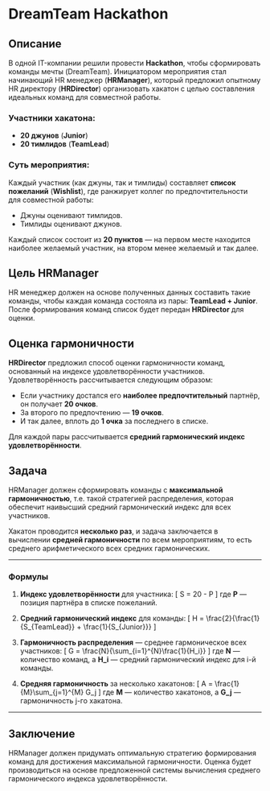 # DreamTeam Hackathon

## Описание

В одной IT-компании решили провести **Hackathon**, чтобы сформировать команды мечты (DreamTeam). Инициатором мероприятия стал начинающий HR менеджер (**HRManager**), который предложил опытному HR директору (**HRDirector**) организовать хакатон с целью составления идеальных команд для совместной работы.

### Участники хакатона:
- **20 джунов** (**Junior**)
- **20 тимлидов** (**TeamLead**)

### Суть мероприятия:
Каждый участник (как джуны, так и тимлиды) составляет **список пожеланий** (**Wishlist**), где ранжирует коллег по предпочтительности для совместной работы:

- Джуны оценивают тимлидов.
- Тимлиды оценивают джунов.

Каждый список состоит из **20 пунктов** — на первом месте находится наиболее желаемый участник, на втором менее желаемый и так далее.

## Цель HRManager

HR менеджер должен на основе полученных данных составить такие команды, чтобы каждая команда состояла из пары: **TeamLead + Junior**. После формирования команд список будет передан **HRDirector** для оценки.

## Оценка гармоничности

**HRDirector** предложил способ оценки гармоничности команд, основанный на индексе удовлетворённости участников. Удовлетворённость рассчитывается следующим образом:

- Если участнику достался его **наиболее предпочтительный** партнёр, он получает **20 очков**.
- За второго по предпочтению — **19 очков**.
- И так далее, вплоть до **1 очка** за последнего в списке.

Для каждой пары рассчитывается **средний гармонический индекс удовлетворённости**.

## Задача

HRManager должен сформировать команды с **максимальной гармоничностью**, т.е. такой стратегией распределения, которая обеспечит наивысший средний гармонический индекс для всех участников.

Хакатон проводится **несколько раз**, и задача заключается в вычислении **средней гармоничности** по всем мероприятиям, то есть среднего арифметического всех средних гармонических.

---

### Формулы

1. **Индекс удовлетворённости** для участника:
   \[
   S = 20 - P
   \]
   где **P** — позиция партнёра в списке пожеланий.

2. **Средний гармонический индекс** для команды:
   \[
   H = \frac{2}{\frac{1}{S_{TeamLead}} + \frac{1}{S_{Junior}}}
   \]

3. **Гармоничность распределения** — среднее гармоническое всех участников:
   \[
   G = \frac{N}{\sum_{i=1}^{N}\frac{1}{H_i}}
   \]
   где **N** — количество команд, а **H_i** — средний гармонический индекс для i-й команды.

4. **Средняя гармоничность** за несколько хакатонов:
   \[
   A = \frac{1}{M}\sum_{j=1}^{M} G_j
   \]
   где **M** — количество хакатонов, а **G_j** — гармоничность j-го хакатона.

---

## Заключение

HRManager должен придумать оптимальную стратегию формирования команд для достижения максимальной гармоничности. Оценка будет производиться на основе предложенной системы вычисления среднего гармонического индекса удовлетворённости.
